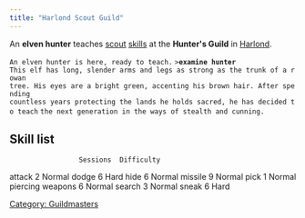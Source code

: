 ```yaml
---
title: "Harlond Scout Guild"
---
```


An **elven hunter** teaches [scout](thief "wikilink")
[skills](skill "wikilink") at the **Hunter's Guild** in
[Harlond](Harlond "wikilink").

`An elven hunter is here, ready to teach.`
`>`**`examine hunter`**
`This elf has long, slender arms and legs as strong as the trunk of a rowan`
`tree. His eyes are a bright green, accenting his brown hair. After spending`
`countless years protecting the lands he holds sacred, he has decided to teach`
`the next generation in the ways of stealth and cunning.`

## Skill list

`                 Sessions  Difficulty`

attack 2 Normal dodge 6 Hard hide 6 Normal missile 9 Normal pick 1
Normal piercing weapons 6 Normal search 3 Normal sneak 6 Hard

[Category: Guildmasters](Category:_Guildmasters "wikilink")